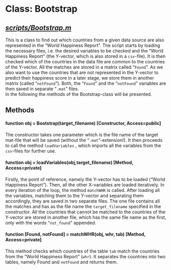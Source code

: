# Class: Bootstrap #
## *[scripts/Bootstrap.m](../tree/master/scripts/Bootstrap.m)* ##
This is a class to find out which countries from a given data source are also represented in the “World Happiness Report”. The script starts by loading the necessary files, i.e. the desired variables to be checked and the “World Happiness Report” (the Y-vector, which is also stored in a `csv`-file). It is then checked which of the countries in the data file are common to the countries of the Y-vector. All the matches are stored in a matrix called “`Found`”. As we also want to use the countries that are not represented in the Y-vector to predict their happiness score in a later stage, we store them in another matrix (called “`notFound`”). Both, the “`Found`” and the “`notFound`” variables are then saved in separate “`.mat`” files. <br>
In the following the methods of the Bootstrap-class will be presented.

## Methods ##

#### function obj = Bootstrap(target_filename) [Constructor, Access=public] ####
The constructor takes one parameter which is the file name of the target mat-file that will be saved (without the “`.mat`”-extension!). It then proceeds to call the method `loadVariables` , which imports all the variables from the `csv`-files for further use.

#### function obj = loadVariables(obj,target_filename) [Method, Access=private] ####
Firstly, the point of reference, namely the Y-vector has to be loaded (“World Happiness Report”). Then, all the other X-variables are loaded iteratively. In every iteration of the loop, the method `matchWHR` is called. After loading all the variables, matching them to the Y-vector and separating them accordingly, they are saved in two separate files. The one file contains all the matches and has as the file name the `target_filename` specified in the constructor. All the countries that cannot be matched to the countries of the Y-vector are stored in another file, which has the same file name as the first, only with the words “`not_found`” appended.

#### function [Found, notFound] = matchWHR(obj, whr, tab) [Method, Access=private] ####
This method checks which countries of the table `tab` match the countries from the “World Happiness Report” (`whr`). It separates the countries into two tables, namely Found and `notFound` and returns them.